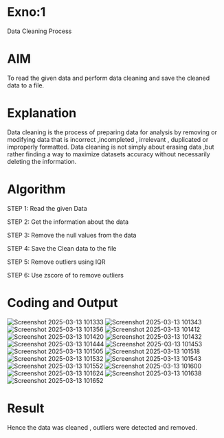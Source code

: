 # Exno:1
Data Cleaning Process

# AIM
To read the given data and perform data cleaning and save the cleaned data to a file.

# Explanation
Data cleaning is the process of preparing data for analysis by removing or modifying data that is incorrect ,incompleted , irrelevant , duplicated or improperly formatted. Data cleaning is not simply about erasing data ,but rather finding a way to maximize datasets accuracy without necessarily deleting the information.

# Algorithm
STEP 1: Read the given Data

STEP 2: Get the information about the data

STEP 3: Remove the null values from the data

STEP 4: Save the Clean data to the file

STEP 5: Remove outliers using IQR

STEP 6: Use zscore of to remove outliers

# Coding and Output
![Screenshot 2025-03-13 101333](https://github.com/user-attachments/assets/68e419c0-1aaf-4243-89a3-586a62e44bd0)
![Screenshot 2025-03-13 101343](https://github.com/user-attachments/assets/2b446a01-6314-4eef-8f12-6a194f01228d)
![Screenshot 2025-03-13 101356](https://github.com/user-attachments/assets/03daa493-9ae0-419a-a6ca-4af90eddeb41)
![Screenshot 2025-03-13 101412](https://github.com/user-attachments/assets/6c046b27-7db0-4c8e-8272-a0a34cfd5ca2)
![Screenshot 2025-03-13 101420](https://github.com/user-attachments/assets/1b3c7142-243d-4482-83e2-4cfd324a784b)
![Screenshot 2025-03-13 101432](https://github.com/user-attachments/assets/ee28f6e9-cf51-4339-873e-e6bab38a5be9)
![Screenshot 2025-03-13 101444](https://github.com/user-attachments/assets/69528092-fa09-488e-824d-30a1186bb506)
![Screenshot 2025-03-13 101453](https://github.com/user-attachments/assets/d857286e-94c7-4900-9b51-2325f8a8d4ef)
![Screenshot 2025-03-13 101505](https://github.com/user-attachments/assets/63653cfd-c28e-42ee-b05f-1b3d67f0693c)
![Screenshot 2025-03-13 101518](https://github.com/user-attachments/assets/9933828e-43fc-42fb-a103-db63a35f6a37)
![Screenshot 2025-03-13 101532](https://github.com/user-attachments/assets/3d3bb524-70fd-479d-b27e-f750419af5cf)
![Screenshot 2025-03-13 101543](https://github.com/user-attachments/assets/655f24b8-a63f-484b-b1a6-b095b9a18525)
![Screenshot 2025-03-13 101552](https://github.com/user-attachments/assets/d76c9cf6-1a1e-4ac0-b764-d620487d7886)
![Screenshot 2025-03-13 101600](https://github.com/user-attachments/assets/52c8f04d-7e7d-49c4-bd83-d542f2aff322)
![Screenshot 2025-03-13 101624](https://github.com/user-attachments/assets/4268bc2e-f854-41a1-9581-c0e0c944d65f)
![Screenshot 2025-03-13 101638](https://github.com/user-attachments/assets/01753960-b640-484f-a1b2-76adde44ce79)
![Screenshot 2025-03-13 101652](https://github.com/user-attachments/assets/86086fc2-972b-460f-a812-e19993bab969)

# Result
Hence the data was cleaned , outliers were detected and removed.
         
